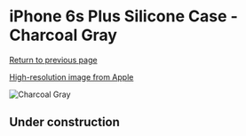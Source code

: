 # iPhone 6s Plus Silicone Case - Charcoal Gray

[Return to previous page](/iphone_6)

[High-resolution image from Apple](https://store.storeimages.cdn-apple.com/8756/as-images.apple.com/is/MKXJ2?wid=4500&hei=4500&fmt=png)

<div style="width: 512px"><img src="/almost_uncompressed/MKXJ2.webp" alt="Charcoal Gray"></div>

## Under construction
